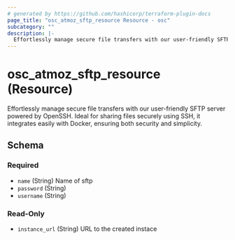 ```yaml
---
# generated by https://github.com/hashicorp/terraform-plugin-docs
page_title: "osc_atmoz_sftp_resource Resource - osc"
subcategory: ""
description: |-
  Effortlessly manage secure file transfers with our user-friendly SFTP server powered by OpenSSH. Ideal for sharing files securely using SSH, it integrates easily with Docker, ensuring both security and simplicity.
---
```


# osc_atmoz_sftp_resource (Resource)

Effortlessly manage secure file transfers with our user-friendly SFTP server powered by OpenSSH. Ideal for sharing files securely using SSH, it integrates easily with Docker, ensuring both security and simplicity.



<!-- schema generated by tfplugindocs -->
## Schema

### Required

- `name` (String) Name of sftp
- `password` (String)
- `username` (String)

### Read-Only

- `instance_url` (String) URL to the created instace

